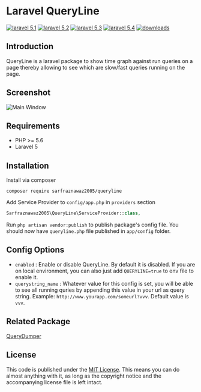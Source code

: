 # Laravel QueryLine

[![laravel 5.1](https://img.shields.io/badge/Laravel-5.1-brightgreen.svg?style=flat-square)](http://laravel.com)
[![laravel 5.2](https://img.shields.io/badge/Laravel-5.2-brightgreen.svg?style=flat-square)](http://laravel.com)
[![laravel 5.3](https://img.shields.io/badge/Laravel-5.3-brightgreen.svg?style=flat-square)](http://laravel.com)
[![laravel 5.4](https://img.shields.io/badge/Laravel-5.4-brightgreen.svg?style=flat-square)](http://laravel.com)
[![downloads](https://poser.pugx.org/sarfraznawaz2005/queryline/downloads)](https://packagist.org/packages/sarfraznawaz2005/eventable)

## Introduction ##

QueryLine is a laravel package to show time graph against run queries on a page thereby allowing to see which are slow/fast queries running on the page.

## Screenshot ##

![Main Window](https://raw.github.com/sarfraznawaz2005/queryline/master/screen.png)

## Requirements ##

 - PHP >= 5.6
 - Laravel 5

## Installation ##

Install via composer

```
composer require sarfraznawaz2005/queryline
```

Add Service Provider to `config/app.php` in `providers` section
```php
Sarfraznawaz2005\QueryLine\ServiceProvider::class,
```

Run `php artisan vendor:publish` to publish package's config file. You should now have `queryline.php` file published in `app/config` folder.

## Config Options ##

 - `enabled` : Enable or disable QueryLine. By default it is disabled. If you are on local environment, you can also just add `QUERYLINE=true` to env file to enable it.
 - `querystring_name` : Whatever value for this config is set, you will be able to see all running quries by appending this value in your url as query string. Example: `http://www.yourapp.com/someurl?vvv`. Default value is `vvv`.
 
## Related Package ##

[QueryDumper](https://github.com/sarfraznawaz2005/querydumper)

## License ##

This code is published under the [MIT License](http://opensource.org/licenses/MIT).
This means you can do almost anything with it, as long as the copyright notice and the accompanying license file is left intact.
